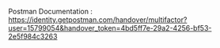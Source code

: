 Postman Documentation : https://identity.getpostman.com/handover/multifactor?user=15799054&handover_token=4bd5ff7e-29a2-4256-bf53-2e5f984c3263
